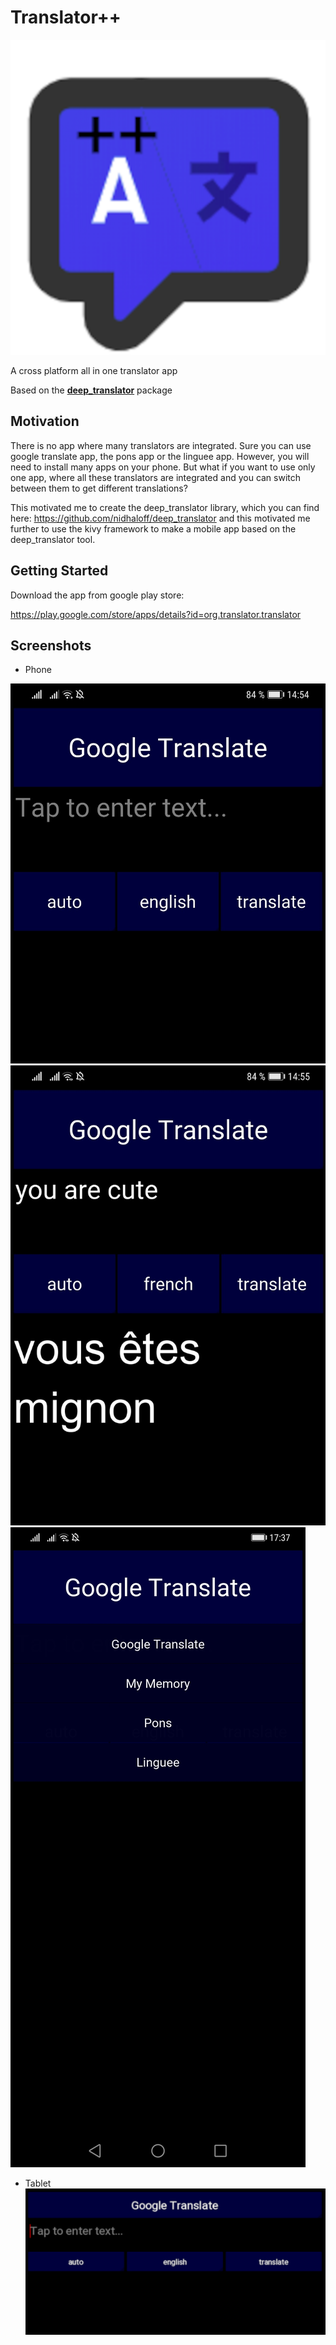 # Translator++

![icon](assets/app-icon.png)

A cross platform all in one translator app

Based on the [**deep_translator**](https://github.com/nidhaloff/deep_translator) package 

Motivation
----------
There is no app where many translators are integrated. 
Sure you can use google translate app, the pons app or the 
linguee app. However, you will need to install many apps on your phone.
But what if you want to use only one app, where
all these translators are integrated and you can switch between
them to get different translations?

This motivated me to create the deep_translator library, which you
can find here: https://github.com/nidhaloff/deep_translator
and this motivated me further to use the kivy framework to make
a mobile app based on the deep_translator tool.

Getting Started
----------------

Download the app from google play store:

https://play.google.com/store/apps/details?id=org.translator.translator


Screenshots
------------

- Phone

![screenshot1](assets/translator1.jpg)
![screenshot2](assets/translator2.jpg)
![spinner](assets/spinner.jpg)

- Tablet
![tablet](assets/hz_view.png)
